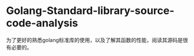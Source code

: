 Golang-Standard-library-source-code-analysis
============================================

为了更好的熟悉golang标准库的使用，以及了解其函数的性能，阅读其源码是很有必要的。
